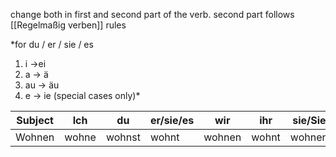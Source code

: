 change both in first and second part of the verb.
second part follows [[Regelmaßig verben]] rules

*for du / er / sie / es 
1. i ->ei
2. a -> ä
3. au -> äu
4. e -> ie (special cases only)*


|Subject|Ich|du|er/sie/es|wir|ihr|sie/Sie |
|-------|---|--|---------|---|----|--------|
|Wohnen |wohne|wohnst|wohnt|wohnen|wohnt|wohnen|